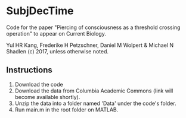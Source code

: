 # SubjDecTime
Code for the paper 
"Piercing of consciousness as a threshold crossing operation"
to appear on Current Biology.

Yul HR Kang, Frederike H Petzschner, Daniel M Wolpert & Michael N Shadlen (c) 2017, unless otherwise noted.

## Instructions
1. Download the code
2. Download the data from Columbia Academic Commons (link will become available shortly).
3. Unzip the data into a folder named 'Data' under the code's folder.
4. Run main.m in the root folder on MATLAB.

